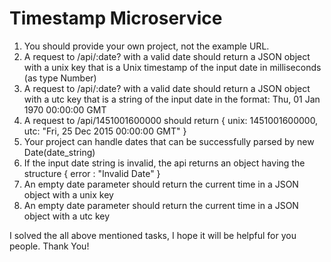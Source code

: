 # Timestamp Microservice

1. You should provide your own project, not the example URL.
2. A request to /api/:date? with a valid date should return a JSON object with a unix key that is a Unix timestamp of the input date in milliseconds (as type Number)
3. A request to /api/:date? with a valid date should return a JSON object with a utc key that is a string of the input date in the format: Thu, 01 Jan 1970 00:00:00 GMT
4. A request to /api/1451001600000 should return { unix: 1451001600000, utc: "Fri, 25 Dec 2015 00:00:00 GMT" }
5. Your project can handle dates that can be successfully parsed by new Date(date_string)
6. If the input date string is invalid, the api returns an object having the structure { error : "Invalid Date" }
7. An empty date parameter should return the current time in a JSON object with a unix key
8. An empty date parameter should return the current time in a JSON object with a utc key


I solved the all above mentioned tasks, I hope it will be helpful for you people. 
Thank You!
